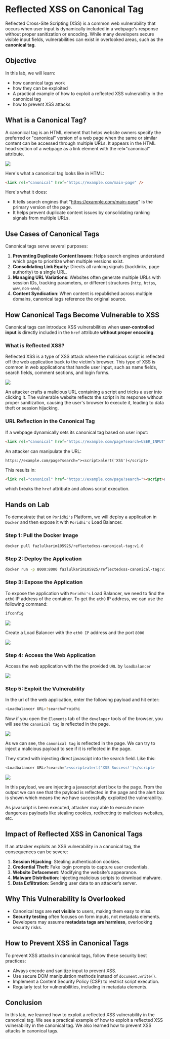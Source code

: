 # **Reflected XSS on Canonical Tag**

Reflected Cross-Site Scripting (XSS) is a common web vulnerability that occurs when user input is dynamically included in a webpage's response without proper sanitization or encoding. While many developers secure visible input fields, vulnerabilities can exist in overlooked areas, such as the **canonical tag**.

## Objective

In this lab, we will learn:

- how canonical tags work
- how they can be exploited
- A practical example of how to exploit a reflected XSS vulnerability in the canonical tag
- how to prevent XSS attacks


## **What is a Canonical Tag?**

A canonical tag is an HTML element that helps website owners specify the preferred or "canonical" version of a web page when the same or similar content can be accessed through multiple URLs. It appears in the HTML head section of a webpage as a link element with the rel="canonical" attribute.

![](./images/logo.svg)

Here's what a canonical tag looks like in HTML:
```html
<link rel="canonical" href="https://example.com/main-page" />
```
Here's what it does:
- It tells search engines that "https://example.com/main-page" is the primary version of the page.
- It helps prevent duplicate content issues by consolidating ranking signals from multiple URLs.

## **Use Cases of Canonical Tags**
Canonical tags serve several purposes:
1. **Preventing Duplicate Content Issues**: Helps search engines understand which page to prioritize when multiple versions exist.
2. **Consolidating Link Equity**: Directs all ranking signals (backlinks, page authority) to a single URL.
3. **Managing URL Variations**: Websites often generate multiple URLs with session IDs, tracking parameters, or different structures (`http`, `https`, `www`, `non-www`).
4. **Content Syndication**: When content is republished across multiple domains, canonical tags reference the original source.

## **How Canonical Tags Become Vulnerable to XSS**

Canonical tags can introduce XSS vulnerabilities when **user-controlled input** is directly included in the `href` attribute **without proper encoding**.

### What is Reflected XSS?

Reflected XSS is a type of XSS attack where the malicious script is reflected off the web application back to the victim's browser. This type of XSS is common in web applications that handle user input, such as name fields, search fields, comment sections, and login forms.

![](./images/2.svg)

An attacker crafts a malicious URL containing a script and tricks a user into clicking it. The vulnerable website reflects the script in its response without proper sanitization, causing the user's browser to execute it, leading to data theft or session hijacking.


### **URL Reflection in the Canonical Tag**
If a webpage dynamically sets its canonical tag based on user input:
```html
<link rel="canonical" href="https://example.com/page?search=USER_INPUT">
```
An attacker can manipulate the URL:
```
https://example.com/page?search="><script>alert('XSS')</script>
```
This results in:
```html
<link rel="canonical" href="https://example.com/page?search="><script>alert('XSS')</script>">
```
which breaks the `href` attribute and allows script execution.

## Hands on Lab

To demostrate that on `Poridhi's` Platform, we will deploy a application in `Docker` and then expose it with `Poridhi's` Load Balancer.

### **Step 1: Pull the Docker Image**

```bash
docker pull fazlulkarim105925/reflectedxss-canonical-tag:v1.0
```

### **Step 2: Deploy the Application**

```bash
docker run -p 8000:8000 fazlulkarim105925/reflectedxss-canonical-tag:v1.0
```

### **Step 3: Expose the Application**

To expose the application with `Poridhi's` Load Balancer, we need to find the `eth0` IP address of the container. To get the `eth0` IP address, we can use the following command:

```bash
ifconfig
```
![](./images/3.png)

Create a Load Balancer with the `eth0 IP` address and the port `8000`

![](./images/4.png)

### **Step 4: Access the Web Application**

Access the web application with the the provided `URL` by `loadbalancer`

![](./images/1.png)



### **Step 5: Exploit the Vulnerability**

In the url of the web application, enter the following payload and hit enter:

```bash
<Loadbalancer URL>?search=Proidhi
```
Now if you open the `Elements` tab of the `developer` tools of the browser, you will see the `canonical tag` is reflected in the page.

![](./images/2.png)

As we can see, the `canonical tag` is reflected in the page. We can try to inject a malicious payload to see if it is reflected in the page.

They stated with injecting direct javascipt into the search field. Like this:

```javascript
<Loadbalancer URL>?search="><script>alert('XSS Success!')</script>
```
![](./images/5.png)

In this payload, we are injecting a javascript alert box to the page. From the output we can see that the payload is reflected in the page and the alert box is shown which means the we have successfully exploited the vulnerability.

As javascript is been executed, attacker may able to execute more dangerous payloads like stealing cookies, redirecting to malicious websites, etc.

## **Impact of Reflected XSS in Canonical Tags**

If an attacker exploits an XSS vulnerability in a canonical tag, the consequences can be severe:
1. **Session Hijacking**: Stealing authentication cookies.
2. **Credential Theft**: Fake login prompts to capture user credentials.
3. **Website Defacement**: Modifying the website’s appearance.
4. **Malware Distribution**: Injecting malicious scripts to download malware.
5. **Data Exfiltration**: Sending user data to an attacker’s server.

## **Why This Vulnerability Is Overlooked**
- Canonical tags are **not visible** to users, making them easy to miss.
- **Security testing** often focuses on form inputs, not metadata elements.
- Developers may assume **metadata tags are harmless**, overlooking security risks.

## **How to Prevent XSS in Canonical Tags**

To prevent XSS attacks in canonical tags, follow these security best practices:
- Always encode and sanitize input to prevent XSS.
- Use secure DOM manipulation methods instead of `document.write()`.
- Implement a Content Security Policy (CSP) to restrict script execution.
- Regularly test for vulnerabilities, including in metadata elements.

## **Conclusion**

In this lab, we learned how to exploit a reflected XSS vulnerability in the canonical tag. We see a practical example of how to exploit a reflected XSS vulnerability in the canonical tag. We also learned how to prevent XSS attacks in canonical tags.
